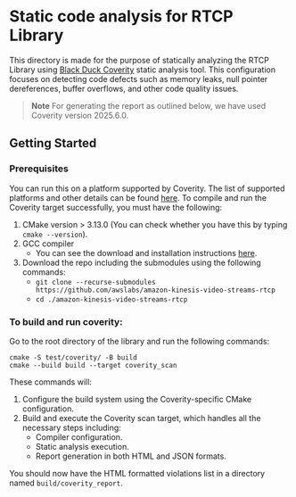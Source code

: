 # Static code analysis for RTCP Library
This directory is made for the purpose of statically analyzing the RTCP Library using
[Black Duck Coverity](https://www.blackduck.com/static-analysis-tools-sast/coverity.html) static analysis tool.
This configuration focuses on detecting code defects such as memory leaks, null pointer dereferences,
buffer overflows, and other code quality issues.

> **Note**
For generating the report as outlined below, we have used Coverity version 2025.6.0.

## Getting Started
### Prerequisites
You can run this on a platform supported by Coverity. The list of supported platforms and other details can be found [here](https://documentation.blackduck.com/bundle/coverity-docs/page/deploy-install-guide/topics/supported_platforms_for_coverity_analysis.html).
To compile and run the Coverity target successfully, you must have the following:

1. CMake version > 3.13.0 (You can check whether you have this by typing `cmake --version`).
2. GCC compiler
    - You can see the download and installation instructions [here](https://gcc.gnu.org/install/).
3. Download the repo including the submodules using the following commands:
    - `git clone --recurse-submodules https://github.com/awslabs/amazon-kinesis-video-streams-rtcp`
    - `cd ./amazon-kinesis-video-streams-rtcp`

### To build and run coverity:
Go to the root directory of the library and run the following commands:
~~~
cmake -S test/coverity/ -B build
cmake --build build --target coverity_scan
~~~

These commands will:
1. Configure the build system using the Coverity-specific CMake configuration.
2. Build and execute the Coverity scan target, which handles all the necessary steps including:
   - Compiler configuration.
   - Static analysis execution.
   - Report generation in both HTML and JSON formats.

You should now have the HTML formatted violations list in a directory named `build/coverity_report`.
